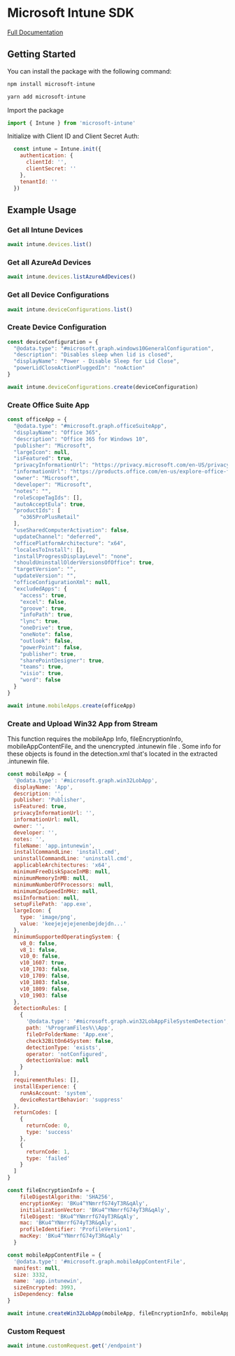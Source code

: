# Microsoft Intune SDK

[Full Documentation](https://pliancy.github.io/intune-node/) 

## Getting Started

You can install the package with the following command:

```javascript
npm install microsoft-intune
```

```javascript
yarn add microsoft-intune
```

Import the package 

```javascript
import { Intune } from 'microsoft-intune'
```

Initialize with Client ID and Client Secret Auth:


```javascript
  const intune = Intune.init({
    authentication: {
      clientId: '',
      clientSecret: ''
    },
    tenantId: ''
  })
```



## Example Usage

### Get all Intune Devices

```javascript
await intune.devices.list()
```

### Get all AzureAd Devices

```javascript
await intune.devices.listAzureAdDevices()
```

### Get all Device Configurations

```javascript
await intune.deviceConfigurations.list()
```

### Create Device Configuration

```javascript
const deviceConfiguration = {
  "@odata.type": "#microsoft.graph.windows10GeneralConfiguration",
  "description": "Disables sleep when lid is closed",
  "displayName": "Power - Disable Sleep for Lid Close",
  "powerLidCloseActionPluggedIn": "noAction"
}

await intune.deviceConfigurations.create(deviceConfiguration)
```

### Create Office Suite App

```javascript
const officeApp = { 
  "@odata.type": "#microsoft.graph.officeSuiteApp",
  "displayName": "Office 365",
  "description": "Office 365 for Windows 10",
  "publisher": "Microsoft",
  "largeIcon": null,
  "isFeatured": true,
  "privacyInformationUrl": "https://privacy.microsoft.com/en-US/privacystatement",
  "informationUrl": "https://products.office.com/en-us/explore-office-for-home",
  "owner": "Microsoft",
  "developer": "Microsoft",
  "notes": "",
  "roleScopeTagIds": [],
  "autoAcceptEula": true,
  "productIds": [
    "o365ProPlusRetail"
  ],
  "useSharedComputerActivation": false,
  "updateChannel": "deferred",
  "officePlatformArchitecture": "x64",
  "localesToInstall": [],
  "installProgressDisplayLevel": "none",
  "shouldUninstallOlderVersionsOfOffice": true,
  "targetVersion": "",
  "updateVersion": "",
  "officeConfigurationXml": null,
  "excludedApps": {
    "access": true,
    "excel": false,
    "groove": true,
    "infoPath": true,
    "lync": true,
    "oneDrive": true,
    "oneNote": false,
    "outlook": false,
    "powerPoint": false,
    "publisher": true,
    "sharePointDesigner": true,
    "teams": true,
    "visio": true,
    "word": false
  }
}

await intune.mobileApps.create(officeApp)
```

### Create and Upload Win32 App from Stream

This function requires the mobileApp Info, fileEncryptionInfo, mobileAppContentFile,  and the unencrypted .intunewin file . Some info for these objects is found in the detection.xml that's located in the extracted .intunewin file.

```javascript
const mobileApp = {
  '@odata.type': '#microsoft.graph.win32LobApp',
  displayName: 'App',
  description: '',
  publisher: 'Publisher',
  isFeatured: true,
  privacyInformationUrl: '',
  informationUrl: null,
  owner: '',
  developer: '',
  notes: '',
  fileName: 'app.intunewin',
  installCommandLine: 'install.cmd',
  uninstallCommandLine: 'uninstall.cmd',
  applicableArchitectures: 'x64',
  minimumFreeDiskSpaceInMB: null,
  minimumMemoryInMB: null,
  minimumNumberOfProcessors: null,
  minimumCpuSpeedInMHz: null,
  msiInformation: null,
  setupFilePath: 'app.exe',
  largeIcon: {
    type: 'image/png',
    value: 'keejejejejenenbejdejdn...'
  },
  minimumSupportedOperatingSystem: {
    v8_0: false,
    v8_1: false,
    v10_0: false,
    v10_1607: true,
    v10_1703: false,
    v10_1709: false,
    v10_1803: false,
    v10_1809: false,
    v10_1903: false
  },
  detectionRules: [
    {
      '@odata.type': '#microsoft.graph.win32LobAppFileSystemDetection',
      path: '%ProgramFiles%\\App',
      fileOrFolderName: 'App.exe',
      check32BitOn64System: false,
      detectionType: 'exists',
      operator: 'notConfigured',
      detectionValue: null
    }
  ],
  requirementRules: [],
  installExperience: {
    runAsAccount: 'system',
    deviceRestartBehavior: 'suppress'
  },
  returnCodes: [
    {
      returnCode: 0,
      type: 'success'
    },
    {
      returnCode: 1,
      type: 'failed'
    }
  ]
}

const fileEncryptionInfo = {
    fileDigestAlgorithm: 'SHA256',
    encryptionKey: 'BKu4^YNmrrfG74yT3R&qAly',
    initializationVector: 'BKu4^YNmrrfG74yT3R&qAly',
    fileDigest: 'BKu4^YNmrrfG74yT3R&qAly',
    mac: 'BKu4^YNmrrfG74yT3R&qAly',
    profileIdentifier: 'ProfileVersion1',
    macKey: 'BKu4^YNmrrfG74yT3R&qAly'
  }

const mobileAppContentFile = {
  '@odata.type': '#microsoft.graph.mobileAppContentFile',
  manifest: null,
  size: 3332,
  name: 'app.intunewin',
  sizeEncrypted: 3993,
  isDependency: false
}

await intune.createWin32LobApp(mobileApp, fileEncryptionInfo, mobileAppContentFile, unencryptedFile) 
```

### Custom Request

```javascript
await intune.customRequest.get('/endpoint')
```

### 